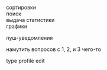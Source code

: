 сортировки  
поиск  
выдача статистики  
графики  

пуш-уведомления
    

намутить вопросов с 1, 2, и 3 чего-то


type profile edit
